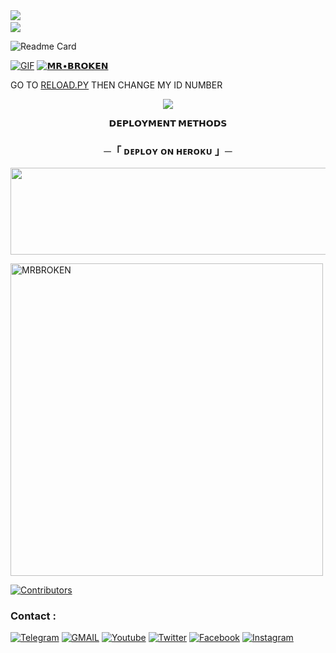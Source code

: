 <img src="https://user-images.githubusercontent.com/73097560/115834477-dbab4500-a447-11eb-908a-139a6edaec5c.gif"> 
<img src="https://camo.githubusercontent.com/82291b0fe831bfc6781e07fc5090cbd0a8b912bb8b8d4fec0696c881834f81ac/68747470733a2f2f70726f626f742e6d656469612f394575424971676170492e676966" width="800" height="3">
<img src="https://user-images.githubusercontent.com/73097560/115834477-dbab4500-a447-11eb-908a-139a6edaec5c.gif">

![Readme Card](https://github-readme-stats.vercel.app/api/pin/?username=DAXXTEAM&repo=DAXXMUSIC&theme=flag-india)

[![GIF](https://github.com/ASAD0111/DAXXMUSIC/blob/main/DAXXTEAM.gif)](https://github.com/ASAD0111)
   [![𝗠𝗥•𝗕𝗥𝗢𝗞𝗘𝗡](https://github-stats-alpha.vercel.app/api?username=ASAD0111 "MRBROKEN")](https://github-stats-alpha.vercel.app/api?username=ASAD0111 "MRBROKEN")





GO TO [RELOAD.PY](https://github.com/Asad0111/DAXXMUSIC/blob/Master/DAXXMUSIC/plugins/tools/reload.py) THEN CHANGE MY ID NUMBER 

<p align="center">
  <img src="[https://telegra.ph/file/b8e108df06fefdd1791cf.jpg]">
</p>

<p align="center">
<b>𝗗𝗘𝗣𝗟𝗢𝗬𝗠𝗘𝗡𝗧 𝗠𝗘𝗧𝗛𝗢𝗗𝗦</b>
</p>

<h3 align="center">
    ─「 ᴅᴇᴩʟᴏʏ ᴏɴ ʜᴇʀᴏᴋᴜ 」─
</h3>

<p align="center"><a href="https://dashboard.heroku.com/new?template=https://github.com/ASAD0111/DAXXMUSIC"> <img src="https://img.shields.io/badge/Deploy%20On%20Heroku-green?style=for-the-badge&logo=heroku" width="520" height="138.45"/></a></p>

<p><img width="500" align="center" src="https://github-readme-stats.vercel.app/api/top-langs?username=ASAD0111&show_icons=true&locale=en&layout=compact" alt="MRBROKEN" /></p>

[![Contributors](https://contrib.rocks/image?repo=ASAD0111/DAXXMUSIC)](https://github.com/ASAD0111/DAXXMUSIC/graphs/contributors)

### Contact :
<a href="https://t.me/+u6mIC9k6FhozYTM9"><img title="Telegram" src="https://img.shields.io/badge/Telegram-%23000000.svg?&style=for-the-badge&logo=telegram&logoColor=61DAFB"></a>
<a href="https://mail.google.com/mail/?view=cm&fs=1&to=ASADSSIDD@gmail.com"><img title="GMAIL" src="https://img.shields.io/badge/Gmail-D14836?style=for-the-badge&logo=gmail&logoColor=white"></a>
<a href="https://youtube.com/AIMSTUDIOPRO"><img title="Youtube" src="https://img.shields.io/badge/youtube-%230077B5.svg?&style=for-the-badge&logo=youtube&logoColor=white"></a>
<a href="https://twitter.com/"><img title="Twitter" src="https://img.shields.io/badge/Twitter-12100E?style=for-the-badge&logo=twitter&logoColor=white"></a>
<a href="https://facebook.com/"><img title="Facebook" src="https://img.shields.io/badge/facebook-%231877F2.svg?&style=for-the-badge&logo=facebook&logoColor=white"></a>
<a href="https://instagram.com/IG_.MR.BROKEN"><img title="Instagram" src="https://img.shields.io/badge/instagram-%23E4405F.svg?&style=for-the-badge&logo=instagram&logoColor=white"></a>



